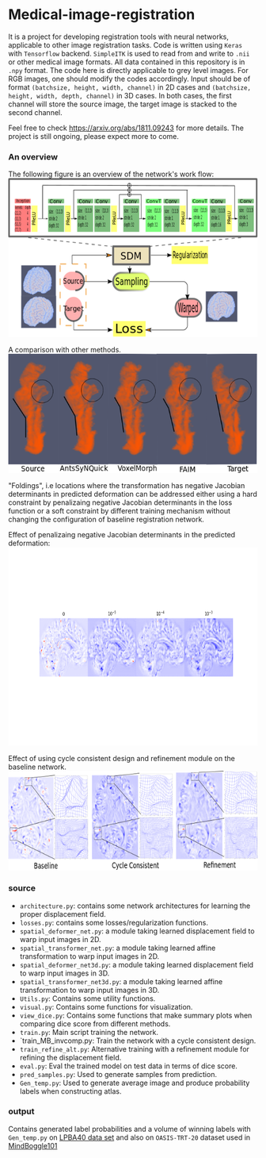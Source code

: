 # Medical-image-registration
It is a project for developing registration tools with neural networks, applicable to other image registration tasks. Code is written using `Keras` with `Tensorflow` backend. `SimpleITK` is used to read from and write to ``.nii`` or other medical image formats. All data contained in this repository is in `.npy` format. The code here is directly applicable to grey level images. For RGB images, one should modify the codes accordingly. Input should be of format `(batchsize, height, width, channel)` in 2D cases and `(batchsize, height, width, depth, channel)` in 3D cases. In both cases, the first channel will store the source image, the target image is stacked to the second channel.

Feel free to check https://arxiv.org/abs/1811.09243 for more details. The project is still ongoing, please expect more to come.
### An overview
The following figure is an overview of the network's work flow:
<img src = 'Architecture.png' height="320" width="680">

A comparison with other methods. 
<img src = 'Fig4.png' height="240" width="600">

"Foldings", i.e locations where the transformation has negative Jacobian determinants in predicted deformation can be addressed either using a hard constraint by penalizaing negative Jacobian determinants in the loss function or a soft constraint by different training mechanism without changing the configuration of baseline registration network.

Effect of penalizaing negative Jacobian determinants in the predicted deformation:
<img src = 'Jachange.png' height="400" width="600">

Effect of using cycle consistent design and refinement module on the baseline network.
<img src = 'CheckJac_short.png' height="200" width="600">
### source
* `architecture.py`: contains some network architectures for learning the proper displacement field.
* `losses.py`: contains some losses/regularization functions.
* `spatial_deformer_net.py`: a module taking learned displacement field to warp input images in 2D.
* `spatial_transformer_net.py`: a module taking learned affine transformation to warp input images in 2D.
* `spatial_deformer_net3d.py`: a module taking learned displacement field to warp input images in 3D.
* `spatial_transformer_net3d.py`: a module taking learned affine transformation to warp input images in 3D.
* `Utils.py`: Contains some utility functions.
* `visual.py`: Contains some functions for visualization.
* `view_dice.py`: Contains some functions that make summary plots when comparing dice score from different methods.
* `train.py`: Main script training the network.
* `train_MB_invcomp.py: Train the network with a cycle consistent design.
* `train_refine_alt.py`: Alternative training with a refinement module for refining the displacement field. 
* `eval.py`: Eval the trained model on test data in terms of dice score.
* `pred_samples.py`: Used to generate samples from prediction.
* `Gen_temp.py`: Used to generate average image and produce probability labels when constructing atlas.


### output
Contains generated label probabilities and a volume of winning labels with `Gen_temp.py` on [LPBA40 data set](http://resource.loni.usc.edu/resources/atlases-downloads/) and also on `OASIS-TRT-20` dataset used in [MindBoggle101](https://mindboggle.info/data)
